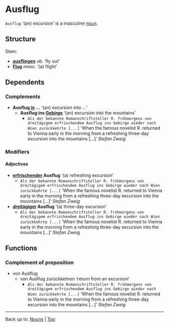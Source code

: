 # Ausflug

`Ausflug` ‘(an) excursion’ is a masculine [noun](../../index.md).

## Structure

Stem:
- **[ausfliegen](../../../verbs/a/au/ausfliegen.md)** *vb.* ‘fly out’
- **[Flug](../../f/fl/Flug.md)** *masc.* ‘(a) flight’

## Dependents

### Complements

- **Ausflug [in](../../../prepositions/in.md) ...** ‘(an) excursion into ...’
  - **Ausflug ins [Gebirge](../../g/ge/Gebirge.md)** ‘(an) excursion into the mountains’
    - `Als der bekannte Romanschriftsteller R. frühmorgens von dreitägigem erfrischendem Ausflug ins Gebirge wieder nach Wien zurückkehrte [...]` ‘When the famous novelist R. returned to Vienna early in the morning from a refreshing three-day excursion into the mountains [...]’ *Stefan Zweig*

### Modifiers

#### Adjectives

- **[erfrischender](../../../adjectives/e/er/erfrischend.md) Ausflug** ‘(a) refreshing excursion’
  - `Als der bekannte Romanschriftsteller R. frühmorgens von dreitägigem erfrischendem Ausflug ins Gebirge wieder nach Wien zurückkehrte [...]` ‘When the famous novelist R. returned to Vienna early in the morning from a refreshing three-day excursion into the mountains [...]’ *Stefan Zweig*
- **[dreitägiger](../../../adjectives/d/dr/dreitaegig.md) Ausflug** ‘(a) three-day excursion’ 
  - `Als der bekannte Romanschriftsteller R. frühmorgens von dreitägigem erfrischendem Ausflug ins Gebirge wieder nach Wien zurückkehrte [...]` ‘When the famous novelist R. returned to Vienna early in the morning from a refreshing three-day excursion into the mountains [...]’ *Stefan Zweig*
  
## Functions

### Complement of preposition

- von Ausflug
  - von Ausflug zurückkehren ‘return from an excursion’
    - `Als der bekannte Romanschriftsteller R. frühmorgens von dreitägigem erfrischendem Ausflug ins Gebirge wieder nach Wien zurückkehrte [...]` ‘When the famous novelist R. returned to Vienna early in the morning from a refreshing three-day excursion into the mountains [...]’ *Stefan Zweig*

----

Back up to: [Nouns](../../index.md) | [Top](../../../index.md)
